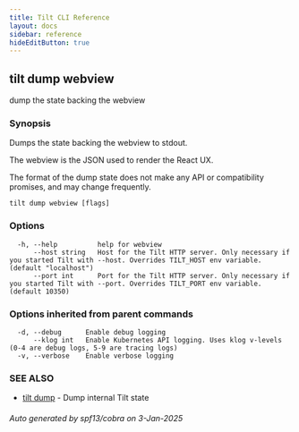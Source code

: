 ```yaml
---
title: Tilt CLI Reference
layout: docs
sidebar: reference
hideEditButton: true
---
```

## tilt dump webview

dump the state backing the webview

### Synopsis

Dumps the state backing the webview to stdout.

The webview is the JSON used to render the React UX.

The format of the dump state does not make any API or compatibility promises,
and may change frequently.


```
tilt dump webview [flags]
```

### Options

```
  -h, --help          help for webview
      --host string   Host for the Tilt HTTP server. Only necessary if you started Tilt with --host. Overrides TILT_HOST env variable. (default "localhost")
      --port int      Port for the Tilt HTTP server. Only necessary if you started Tilt with --port. Overrides TILT_PORT env variable. (default 10350)
```

### Options inherited from parent commands

```
  -d, --debug      Enable debug logging
      --klog int   Enable Kubernetes API logging. Uses klog v-levels (0-4 are debug logs, 5-9 are tracing logs)
  -v, --verbose    Enable verbose logging
```

### SEE ALSO

* [tilt dump](tilt_dump.html)	 - Dump internal Tilt state

###### Auto generated by spf13/cobra on 3-Jan-2025
